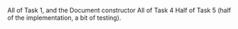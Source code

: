 All of Task 1, and the Document constructor
All of Task 4
Half of Task 5 (half of the implementation, a bit of testing).